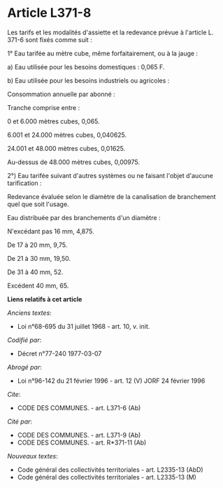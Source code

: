 # Article L371-8

Les tarifs et les modalités d'assiette et la redevance prévue à l'article L. 371-6 sont fixés comme suit :

1° Eau tarifée au mètre cube, même forfaitairement, ou à la jauge :

a) Eau utilisée pour les besoins domestiques : 0,065 F.

b) Eau utilisée pour les besoins industriels ou agricoles :

Consommation annuelle par abonné :

Tranche comprise entre :

0 et 6.000 mètres cubes, 0,065.

6.001 et 24.000 mètres cubes, 0,040625.

24.001 et 48.000 mètres cubes, 0,01625.

Au-dessus de 48.000 mètres cubes, 0,00975.

2°) Eau tarifée suivant d'autres systèmes ou ne faisant l'objet d'aucune tarification :

Redevance évaluée selon le diamètre de la canalisation de branchement quel que soit l'usage.

Eau distribuée par des branchements d'un diamètre :

N'excédant pas 16 mm, 4,875.

De 17 à 20 mm, 9,75.

De 21 à 30 mm, 19,50.

De 31 à 40 mm, 52.

Excédent 40 mm, 65.

**Liens relatifs à cet article**

_Anciens textes_:

  - Loi n°68-695 du 31 juillet 1968 - art. 10, v. init.

_Codifié par_:

  - Décret n°77-240 1977-03-07

_Abrogé par_:

  - Loi n°96-142 du 21 février 1996 - art. 12 (V) JORF 24 février 1996

_Cite_:

  - CODE DES COMMUNES. - art. L371-6 (Ab)

_Cité par_:

  - CODE DES COMMUNES. - art. L371-9 (Ab)
  - CODE DES COMMUNES. - art. R*371-11 (Ab)

_Nouveaux textes_:

  - Code général des collectivités territoriales - art. L2335-13 (AbD)
  - Code général des collectivités territoriales - art. L2335-13 (M)
